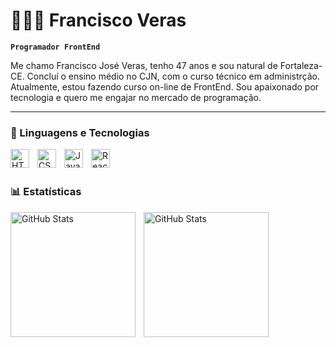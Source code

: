 # 👩🏻‍💻 Francisco Veras

**`Programador FrontEnd`**

Me chamo Francisco José Veras, tenho 47 anos e sou natural de Fortaleza-CE. Concluí o ensino médio no CJN, com o curso técnico em administrção. Atualmente, estou fazendo curso on-line de FrontEnd. Sou apaixonado por tecnologia e quero me engajar no mercado de programação.

---

### 🤖 Linguagens e Tecnologias

<img 
    align="left" 
    alt="HTML"
    title="HTML" 
    width="30px" 
    style="padding-right: 10px;" 
    src="https://cdn.jsdelivr.net/gh/devicons/devicon@latest/icons/html5/html5-original.svg" 
/>

<img 
    align="left" 
    alt="CSS" 
    title="CSS"
    width="30px" 
    style="padding-right: 10px;" 
    src="https://cdn.jsdelivr.net/gh/devicons/devicon@latest/icons/css3/css3-original.svg" 
/>

<img 
    align="left" 
    alt="JavaScript" 
    title="JavaScript"
    width="30px" 
    style="padding-right: 10px;" 
    src="https://cdn.jsdelivr.net/gh/devicons/devicon@latest/icons/javascript/javascript-original.svg" 
/>

<img 
    align="left" 
    alt="React"
    title="React" 
    width="30px" 
    style="padding-right: 10px;" 
    src="https://cdn.jsdelivr.net/gh/devicons/devicon@latest/icons/react/react-original.svg" 
/>

<br/>
<br/>

### 📊 Estatísticas

<img 
    align="left" 
    alt="GitHub Stats"     
    height="200" 
    style="padding-right: 10px;" 
    src="https://github-readme-stats.vercel.app/api?username=fveras77&show_icons=true&locale=pt-br" 
/>
<img 
    align="left" 
    alt="GitHub Stats"     
    height="200" 
    style="padding-right: 10px;" 
    src="https://github-readme-stats.vercel.app/api/top-langs/?username=fveras77&size_weight=0.5&count_weight=0.5&locale=pt-br&custom_title=Tecnologias&langs_count=4" 
/>





